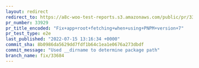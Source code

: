 ```yaml
---
layout: redirect
redirect_to: https://a8c-woo-test-reports.s3.amazonaws.com/public/pr/33929/e2e/index.html
pr_number: 33929
pr_title_encoded: "Fix+app+root+fetching+when+using+PNPM+version+7"
pr_test_type: e2e
last_published: "2022-07-15 13:16:34 +0000"
commit_sha: 8b0986da5629dd7fdf1b64c1ea1e0676a273dbdf
commit_message: "Used __dirname to determine package path"
branch_name: fix/33684
---
```

